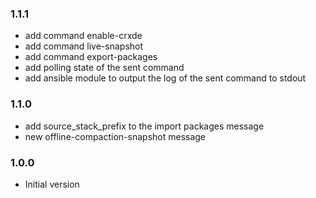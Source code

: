 ### 1.1.1
* add command enable-crxde
* add command live-snapshot
* add command export-packages
* add polling state of the sent command
* add ansible module to output the log of the sent command to stdout

### 1.1.0
* add source_stack_prefix to the import packages message
* new offline-compaction-snapshot message

### 1.0.0
* Initial version


